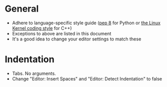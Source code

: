 # General

- Adhere to language-specific style guide ([pep 8](https://peps.python.org/pep-0008) for Python or [the Linux Kernel coding style](https://www.kernel.org/doc/html/v4.10/process/coding-style.html) for C++)
- Exceptions to above are listed in this document
- It's a good idea to change your editor settings to match these

# Indentation
- Tabs. No arguments.
- Change "Editor: Insert Spaces" and "Editor: Detect Indentation" to false